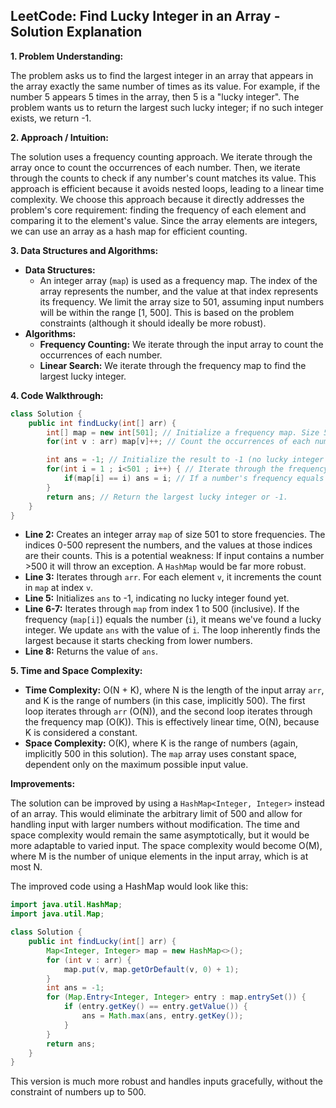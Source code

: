 ## LeetCode: Find Lucky Integer in an Array - Solution Explanation

**1. Problem Understanding:**

The problem asks us to find the largest integer in an array that appears in the array exactly the same number of times as its value.  For example, if the number 5 appears 5 times in the array, then 5 is a "lucky integer".  The problem wants us to return the largest such lucky integer; if no such integer exists, we return -1.


**2. Approach / Intuition:**

The solution uses a frequency counting approach.  We iterate through the array once to count the occurrences of each number.  Then, we iterate through the counts to check if any number's count matches its value.  This approach is efficient because it avoids nested loops, leading to a linear time complexity.  We choose this approach because it directly addresses the problem's core requirement: finding the frequency of each element and comparing it to the element's value.  Since the array elements are integers, we can use an array as a hash map for efficient counting.

**3. Data Structures and Algorithms:**

* **Data Structures:**
    * An integer array (`map`) is used as a frequency map.  The index of the array represents the number, and the value at that index represents its frequency.  We limit the array size to 501, assuming input numbers will be within the range [1, 500].  This is based on the problem constraints (although it should ideally be more robust).
* **Algorithms:**
    * **Frequency Counting:**  We iterate through the input array to count the occurrences of each number.
    * **Linear Search:**  We iterate through the frequency map to find the largest lucky integer.

**4. Code Walkthrough:**

```java
class Solution {
    public int findLucky(int[] arr) {
        int[] map = new int[501]; // Initialize a frequency map. Size 501 to handle numbers up to 500.  This is a limitation of the code.
        for(int v : arr) map[v]++; // Count the occurrences of each number in arr.

        int ans = -1; // Initialize the result to -1 (no lucky integer found).
        for(int i = 1 ; i<501 ; i++) { // Iterate through the frequency map (from 1 to 500).
            if(map[i] == i) ans = i; // If a number's frequency equals its value, update ans.  We implicitly take the largest because we iterate from 1 upwards.
        }
        return ans; // Return the largest lucky integer or -1.
    }
}
```

* **Line 2:** Creates an integer array `map` of size 501 to store frequencies.  The indices 0-500 represent the numbers, and the values at those indices are their counts. This is a potential weakness: If input contains a number >500 it will throw an exception.  A `HashMap` would be far more robust.
* **Line 3:** Iterates through `arr`.  For each element `v`, it increments the count in `map` at index `v`.
* **Line 5:** Initializes `ans` to -1, indicating no lucky integer found yet.
* **Line 6-7:** Iterates through `map` from index 1 to 500 (inclusive).  If the frequency (`map[i]`) equals the number (`i`), it means we've found a lucky integer.  We update `ans` with the value of `i`.  The loop inherently finds the largest because it starts checking from lower numbers.
* **Line 8:** Returns the value of `ans`.


**5. Time and Space Complexity:**

* **Time Complexity:** O(N + K), where N is the length of the input array `arr`, and K is the range of numbers (in this case, implicitly 500). The first loop iterates through `arr` (O(N)), and the second loop iterates through the frequency map (O(K)).  This is effectively linear time, O(N), because K is considered a constant.
* **Space Complexity:** O(K), where K is the range of numbers (again, implicitly 500 in this solution). The `map` array uses constant space, dependent only on the maximum possible input value.

**Improvements:**

The solution can be improved by using a `HashMap<Integer, Integer>` instead of an array. This would eliminate the arbitrary limit of 500 and allow for handling input with larger numbers without modification.  The time and space complexity would remain the same asymptotically, but it would be more adaptable to varied input.  The space complexity would become O(M), where M is the number of unique elements in the input array, which is at most N.

The improved code using a HashMap would look like this:

```java
import java.util.HashMap;
import java.util.Map;

class Solution {
    public int findLucky(int[] arr) {
        Map<Integer, Integer> map = new HashMap<>();
        for (int v : arr) {
            map.put(v, map.getOrDefault(v, 0) + 1);
        }
        int ans = -1;
        for (Map.Entry<Integer, Integer> entry : map.entrySet()) {
            if (entry.getKey() == entry.getValue()) {
                ans = Math.max(ans, entry.getKey());
            }
        }
        return ans;
    }
}
```
This version is much more robust and handles inputs gracefully, without the constraint of numbers up to 500.
